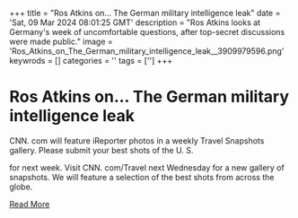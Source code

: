 +++
title = "Ros Atkins on... The German military intelligence leak"
date = 'Sat, 09 Mar 2024 08:01:25 GMT'
description = "Ros Atkins looks at Germany's week of uncomfortable questions, after top-secret discussions were made public."
image = 'Ros_Atkins_on_The_German_military_intelligence_leak__3909979596.png'
keywrods =  []
categories = ''
tags = ['']
+++

# Ros Atkins on... The German military intelligence leak

CNN.
com will feature iReporter photos in a weekly Travel Snapshots gallery.
Please submit your best shots of the U.
S.

for next week.
Visit CNN.
com/Travel next Wednesday for a new gallery of snapshots.
We will feature a selection of the best shots from across the globe.


[Read More](https://www.bbc.co.uk/news/world-europe-68517913)
